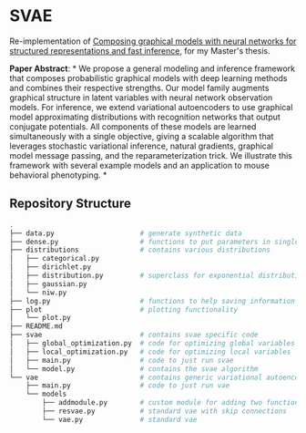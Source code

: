 # SVAE

Re-implementation of [Composing graphical models with neural networks for structured representations and fast inference](https://arxiv.org/abs/1603.06277), for my Master's thesis.

**Paper Abstract**: * We propose a general modeling and inference framework that composes probabilistic graphical models with deep learning methods and combines their respective strengths. Our model family augments graphical structure in latent variables with neural network observation models. For inference, we extend variational autoencoders to use graphical model approximating distributions with recognition networks that output conjugate potentials. All components of these models are learned simultaneously with a single objective, giving a scalable algorithm that leverages stochastic variational inference, natural gradients, graphical model message passing, and the reparameterization trick. We illustrate this framework with several example models and an application to mouse behavioral phenotyping. *


## Repository Structure

```bash
.
├── data.py                     # generate synthetic data 
├── dense.py                    # functions to put parameters in single object
├── distributions               # contains various distributions
│   ├── categorical.py     
│   ├── dirichlet.py
│   ├── distribution.py         # superclass for exponential distributions
│   ├── gaussian.py
│   └── niw.py
├── log.py                      # functions to help saving information
├── plot                        # plotting functionality
│   └── plot.py                 
├── README.md
├── svae                        # contains svae specific code 
│   ├── global_optimization.py  # code for optimizing global variables
│   ├── local_optimization.py   # code for optimizing local variables
│   ├── main.py                 # code to just run svae
│   └── model.py                # contains the svae algorithm
└── vae                         # contains generic variational autoencoder code
    ├── main.py                 # code to just run vae
    └── models
        ├── addmodule.py        # custom module for adding two functions
        ├── resvae.py           # standard vae with skip connections
        └── vae.py              # standard vae
```
